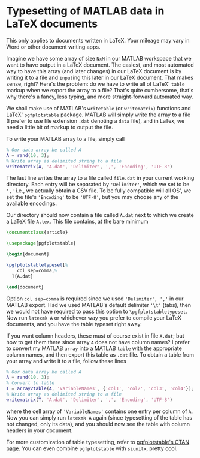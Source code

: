 # Typesetting of MATLAB data in LaTeX documents

This only applies to documents written in LaTeX. Your mileage may vary in Word or other document writing apps.

Imagine we have some array of size `NxM` in our MATLAB workspace that we want to have output in a LaTeX document.
The easiest, and most automated way to have this array (and later changes) in our LaTeX document is by writing it to a file and `input`ing this later in our LaTeX document.
That makes sense, right?
Here's the problem: do we have to write all of LaTeX' `table` markup when we export the array to a file?
That's quite cumbersome, that's why there's a fancy, less typing, and more straight-forward automated way.

We shall make use of MATLAB's `writetable` (or `writematrix`) functions and LaTeX' `pgfplotstable` package.
MATLAB will simply write the array to a file (I prefer to use file extension `.dat` denoting a `dat`a file), and in LaTex, we need a little bit of markup to output the file.

To write your MATLAB array to a file, simply call
```matlab
% Our data array be called A
A = rand(10, 3);
% Write array as delimited string to a file
writematrix(A, 'A.dat', 'Delimiter', ',', 'Encoding', 'UTF-8')
```
The last line writes the array to a file called `file.dat` in your current working directory.
Each entry will be separated by `'Delimiter'`, which we set to be `','` i.e., we actually obtain a CSV file.
To be fully compatible will all OS', we set the file's `'Encoding'` to be `'UTF-8'`, but you may choose any of the available encodings.

Our directory should now contain a file called `A.dat` next to which we create a LaTeX file `A.tex`.
This file contains, at the bare minimum

```latex
\documentclass{article}

\usepackage{pgfplotstable}

\begin{document}

\pgfplotstabletypeset[%
    col sep=comma,%
  ]{A.dat}

\end{document}
```
Option `col sep=comma` is required since we used `'Delimiter', ','` in our MATLAB export.
Had we used MATLAB's default delimiter `'\t'` (tabs), then we would not have required to pass this option to `\pgfplotstabletypeset`.
Now run `latexmk A` or whichever way you prefer to compile your LaTeX documents, and you have the table typeset right away.

If you want column headers, these must of course exist in file `A.dat`; but how to get them there since array `A` does not have column names?
I prefer to convert my MATLAB `array` into a MATLAB `table` with the appropriate column names, and then export this table as `.dat` file.
To obtain a table from your array and write it to a file, follow these lines
```matlab
% Our data array be called A
A = rand(10, 3);
% Convert to table
T = array2table(A, 'VariableNames', {'col1', 'col2', 'col3', 'col4'});
% Write array as delimited string to a file
writematrix(T, 'A.dat', 'Delimiter', ',', 'Encoding', 'UTF-8')
```
where the cell array of `'VariableNames'` contains one entry per column of `A`.
Now you can simply run `latexmk A` again (since typesetting of the table has not changed, only its data), and you should now see the table with column headers in your document.

For more customization of table typesetting, refer to [pgfplotstable's CTAN page](https://ctan.org/pkg/pgfplotstable).
You can even combine `pgfplotstable` with `siunitx`, pretty cool.
